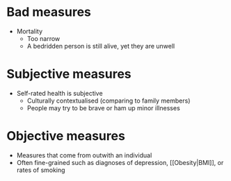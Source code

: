 # Bad measures
- Mortality
	- Too narrow
	- A bedridden person is still alive, yet they are unwell

# Subjective measures
- Self-rated health is subjective
	- Culturally contextualised (comparing to family members)
	- People may try to be brave or ham up minor illnesses

# Objective measures
- Measures that come from outwith an individual
- Often fine-grained such as diagnoses of depression, [[Obesity|BMI]], or rates of smoking